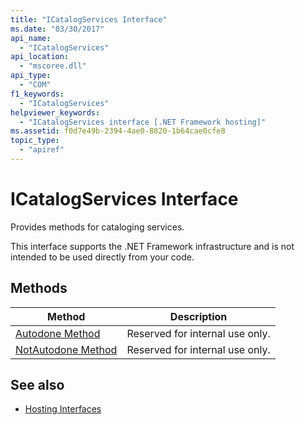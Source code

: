 ```yaml
---
title: "ICatalogServices Interface"
ms.date: "03/30/2017"
api_name: 
  - "ICatalogServices"
api_location: 
  - "mscoree.dll"
api_type: 
  - "COM"
f1_keywords: 
  - "ICatalogServices"
helpviewer_keywords: 
  - "ICatalogServices interface [.NET Framework hosting]"
ms.assetid: f0d7e49b-2394-4ae0-8820-1b64cae0cfe8
topic_type: 
  - "apiref"
---
```

# ICatalogServices Interface
Provides methods for cataloging services.  
  
 This interface supports the .NET Framework infrastructure and is not intended to be used directly from your code.  
  
## Methods  
  
|Method|Description|  
|------------|-----------------|  
|[Autodone Method](../../../../docs/framework/unmanaged-api/hosting/icatalogservices-autodone-method.md)|Reserved for internal use only.|  
|[NotAutodone Method](../../../../docs/framework/unmanaged-api/hosting/icatalogservices-notautodone-method.md)|Reserved for internal use only.|  
  
## See also

- [Hosting Interfaces](../../../../docs/framework/unmanaged-api/hosting/hosting-interfaces.md)
